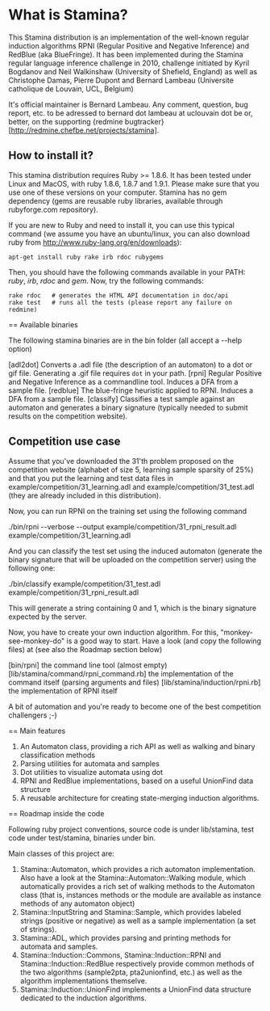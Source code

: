 # What is Stamina?

This Stamina distribution is an implementation of the well-known regular induction algorithms RPNI (Regular Positive and Negative Inference) and RedBlue (aka BlueFringe). It has been implemented during the Stamina regular language inference challenge in 2010, challenge initiated by Kyril Bogdanov and Neil Walkinshaw (University of Shefield, England) as well as Christophe Damas, Pierre Dupont and Bernard Lambeau (Universite catholique de Louvain, UCL, Belgium)

It's official maintainer is Bernard Lambeau. Any comment, question, bug report, etc. to be adressed to bernard dot lambeau at uclouvain dot be or, better, on the supporting {redmine bugtracker}[http://redmine.chefbe.net/projects/stamina].

## How to install it?

This stamina distribution requires Ruby >= 1.8.6. It has been tested under Linux and MacOS, with ruby 1.8.6, 1.8.7 and 1.9.1. Please make sure that you use one of these versions on your computer. Stamina has no gem dependency (gems are reusable ruby libraries, available through rubyforge.com repository).

If you are new to Ruby and need to install it, you can use this typical command (we assume you have an ubuntu/linux, you can also download ruby from http://www.ruby-lang.org/en/downloads):

    apt-get install ruby rake irb rdoc rubygems

Then, you should have the following commands available in your PATH: _ruby_, _irb_, _rdoc_ and _gem_. Now, try the following commands:

    rake rdoc   # generates the HTML API documentation in doc/api
    rake test   # runs all the tests (please report any failure on redmine)

== Available binaries

The following stamina binaries are in the bin folder (all accept a --help option)

[adl2dot] Converts a .adl file (the description of an automaton) to a dot or gif file.
          Generating a .gif file requires <code>dot</code> in your path.
[rpni] Regular Positive and Negative Inference as a commandline tool. Induces a DFA from
       a sample file.
[redblue] The blue-fringe heuristic applied to RPNI. Induces a DFA from a sample file.
[classify] Classifies a test sample against an automaton and generates a binary signature
           (typically needed to submit results on the competition website).

## Competition use case

Assume that you've downloaded the 31'th problem proposed on the competition website (alphabet of size 5, learning sample sparsity of 25%) and that you put the learning and test data files in example/competition/31_learning.adl and example/competition/31_test.adl (they are already included in this distribution).

Now, you can run RPNI on the training set using the following command

  ./bin/rpni --verbose --output example/competition/31_rpni_result.adl example/competition/31_learning.adl

And you can classify the test set using the induced automaton (generate the binary signature that will be uploaded on the competition server) using the following one:

  ./bin/classify example/competition/31_test.adl example/competition/31_rpni_result.adl

This will generate a string containing 0 and 1, which is the binary signature expected by the server.

Now, you have to create your own induction algorithm. For this, "monkey-see-monkey-do" is a good way to start. Have a look (and copy the following files) at (see also the Roadmap section below)

[bin/rpni] the command line tool (almost empty)
[lib/stamina/command/rpni_command.rb] the implementation of the command itself (parsing arguments and files)
[lib/stamina/induction/rpni.rb] the implementation of RPNI itself

A bit of automation and you're ready to become one of the best competition challengers ;-)

== Main features

1. An Automaton class, providing a rich API as well as walking and binary classification methods
2. Parsing utilities for automata and samples
3. Dot utilities to visualize automata using dot
4. RPNI and RedBlue implementations, based on a useful UnionFind data structure
5. A reusable architecture for creating state-merging induction algorithms.

== Roadmap inside the code

Following ruby project conventions, source code is under lib/stamina, test code under test/stamina, binaries under bin.

Main classes of this project are:
1. Stamina::Automaton, which provides a rich automaton implementation. Also have a look
   at the Stamina::Automaton::Walking module, which automatically provides a rich set of
   walking methods to the Automaton class (that is, instances methods or the module are
   available as instance methods of any automaton object)
2. Stamina::InputString and Stamina::Sample, which provides labeled strings (positive or
   negative) as well as a sample implementation (a set of strings).
3. Stamina::ADL, which provides parsing and printing methods for automata and samples.
4. Stamina::Induction::Commons, Stamina::Induction::RPNI and Stamina::Induction::RedBlue
   respectively provide common methods of the two algorithms (sample2pta, pta2unionfind,
   etc.) as well as the algorithm implementations themselve.
5. Stamina::Induction::UnionFind implements a UnionFind data structure dedicated to the
   induction algorithms.